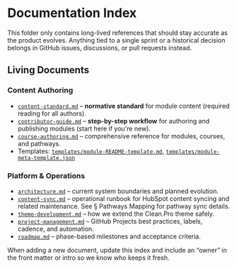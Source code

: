 # Documentation Index

This folder only contains long-lived references that should stay accurate as the product evolves. Anything tied to a single sprint or a historical decision belongs in GitHub issues, discussions, or pull requests instead.

## Living Documents

### Content Authoring
- [`content-standard.md`](content-standard.md) – **normative standard** for module content (required reading for all authors).
- [`contributor-guide.md`](contributor-guide.md) – **step-by-step workflow** for authoring and publishing modules (start here if you're new).
- [`course-authoring.md`](course-authoring.md) – comprehensive reference for modules, courses, and pathways.
- Templates: [`templates/module-README-template.md`](templates/module-README-template.md), [`templates/module-meta-template.json`](templates/module-meta-template.json)

### Platform & Operations
- [`architecture.md`](architecture.md) – current system boundaries and planned evolution.
- [`content-sync.md`](content-sync.md) – operational runbook for HubSpot content syncing and related maintenance. See § Pathways Mapping for pathway sync details.
- [`theme-development.md`](theme-development.md) – how we extend the Clean.Pro theme safely.
- [`project-management.md`](project-management.md) – GitHub Projects best practices, labels, cadence, and automation.
- [`roadmap.md`](roadmap.md) – phase-based milestones and acceptance criteria.

When adding a new document, update this index and include an “owner” in the front matter or intro so we know who keeps it fresh.
